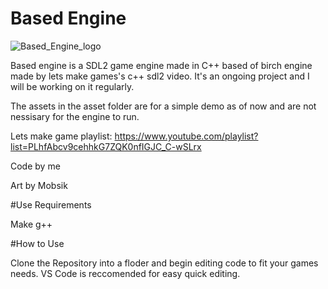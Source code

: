 # Based Engine

![Based_Engine_logo](https://user-images.githubusercontent.com/76536315/235335455-d4e34e22-4040-49be-ba77-31bdb6cd34b4.png)

Based engine is a SDL2 game engine made in C++ based of birch engine made by lets make games's c++ sdl2 video. It's an ongoing project and I will be working on it regularly.

The assets in the asset folder are for a simple demo as of now and are not nessisary for the engine to run.

Lets make game playlist:
https://www.youtube.com/playlist?list=PLhfAbcv9cehhkG7ZQK0nfIGJC_C-wSLrx

Code by me

Art by Mobsik

#Use Requirements

Make
g++

#How to Use

Clone the Repository into a floder and begin editing code to fit your games needs. VS Code is reccomended for easy quick editing.